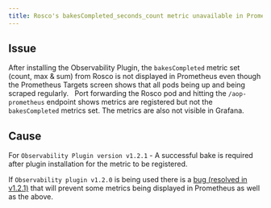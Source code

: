 ```yaml
---
title: Rosco's bakesCompleted_seconds_count metric unavailable in Prometheus
---
```


## Issue
After installing the Observability Plugin, the ```bakesCompleted``` metric set (count, max & sum) from Rosco is not displayed in Prometheus even though the Prometheus Targets screen shows that all pods being up and being scraped regularly.
 
Port forwarding the Rosco pod and hitting the ```/aop-prometheus``` endpoint shows metrics are registered but not the ```bakesCompleted``` metrics set. The metrics are also not visible in Grafana.


## Cause
For ```Observability Plugin version v1.2.1``` - A successful bake is required after plugin installation for the metric to be registered.

If ```Observability plugin v1.2.0``` is being used there is a [bug (resolved in v1.2.1)](https://github.com/armory-plugins/armory-observability-plugin/issues/26) that will prevent some metrics being displayed in Prometheus as well as the above.

